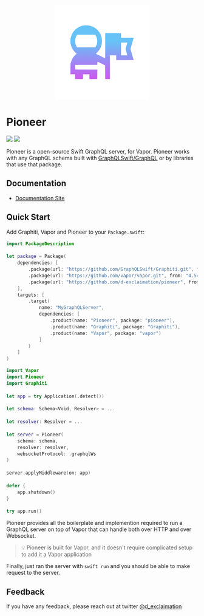 <p align="center">
    <img src="./logo.png" width="250" />
</p>

<p align="center"> 
    <h1>Pioneer</h1>
</p>

[![](https://img.shields.io/endpoint?url=https%3A%2F%2Fswiftpackageindex.com%2Fapi%2Fpackages%2Fd-exclaimation%2Fpioneer%2Fbadge%3Ftype%3Dswift-versions&style=for-the-badge)](https://swiftpackageindex.com/d-exclaimation/pioneer)
[![](https://img.shields.io/endpoint?url=https%3A%2F%2Fswiftpackageindex.com%2Fapi%2Fpackages%2Fd-exclaimation%2Fpioneer%2Fbadge%3Ftype%3Dplatforms&style=for-the-badge)](https://swiftpackageindex.com/d-exclaimation/pioneer)

Pioneer is a open-source Swift GraphQL server, for Vapor. Pioneer works with any GraphQL schema built with [GraphQLSwift/GraphQL](https://github.com/GraphQLSwift/GraphQL) or by libraries that use that package.

## Documentation

- [Documentation Site](https://pioneer-graphql.netlify.app)

## Quick Start

Add Graphiti, Vapor and Pioneer to your `Package.swift`:

```swift
import PackageDescription

let package = Package(
    dependencies: [
        .package(url: "https://github.com/GraphQLSwift/Graphiti.git", from: "1.0.0"),
        .package(url: "https://github.com/vapor/vapor.git", from: "4.54.0"),
        .package(url: "https://github.com/d-exclaimation/pioneer", from: "0.2.0")
    ],
    targets: [
        .target(
            name: "MyGraphQLServer",
            dependencies: [
                .product(name: "Pioneer", package: "pioneer"),
                .product(name: "Graphiti", package: "Graphiti"),
                .product(name: "Vapor", package: "vapor")
            ]
        )
    ]
)
```

```swift
import Vapor
import Pioneer
import Graphiti

let app = try Application(.detect())

let schema: Schema<Void, Resolver> = ...

let resolver: Resolver = ...

let server = Pioneer(
    schema: schema,
    resolver: resolver,
    websocketProtocol: .graphqlWs
)

server.applyMiddleware(on: app)

defer {
    app.shutdown()
}

try app.run()
```

Pioneer provides all the boilerplate and implemention required to run a GraphQL server on top of Vapor that can handle both over HTTP and over Websocket.

> 💡 Pioneer is built for Vapor, and it doesn't require complicated setup to add it a Vapor application

Finally, just ran the server with `swift run` and you should be able to make request to the server.

## Feedback

If you have any feedback, please reach out at twitter [@d_exclaimation](https://www.twitter.com/d_exclaimation)
